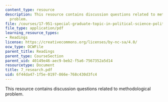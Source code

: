 ```yaml
---
content_type: resource
description: This resource contains discussion questions related to methodological
  problem.
file: /courses/17-951-special-graduate-topic-in-political-science-political-behavior-fall-2005/6f44da471f5e0197866e768c430d3fc4_7_research.pdf
file_type: application/pdf
learning_resource_types:
- Readings
license: https://creativecommons.org/licenses/by-nc-sa/4.0/
ocw_type: OCWFile
parent_title: Readings
parent_type: CourseSection
parent_uid: 40149e46-aec9-beb2-f5a6-7567352a5d14
resourcetype: Document
title: 7_research.pdf
uid: 6f44da47-1f5e-0197-866e-768c430d3fc4
---
```

This resource contains discussion questions related to methodological problem.